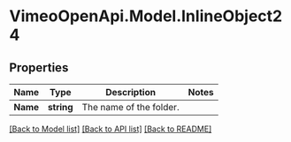 # VimeoOpenApi.Model.InlineObject24
## Properties

Name | Type | Description | Notes
------------ | ------------- | ------------- | -------------
**Name** | **string** | The name of the folder. | 

[[Back to Model list]](../README.md#documentation-for-models) [[Back to API list]](../README.md#documentation-for-api-endpoints) [[Back to README]](../README.md)

